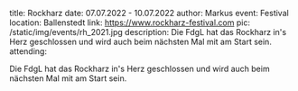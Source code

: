 title: Rockharz
date: 07.07.2022 - 10.07.2022
author: Markus
event: Festival
location: Ballenstedt
link: https://www.rockharz-festival.com
pic: /static/img/events/rh_2021.jpg
description: Die FdgL hat das Rockharz in's Herz geschlossen und wird auch beim nächsten Mal mit am Start sein.  
attending: 

Die FdgL hat das Rockharz in's Herz geschlossen und wird auch beim nächsten Mal mit am Start sein.